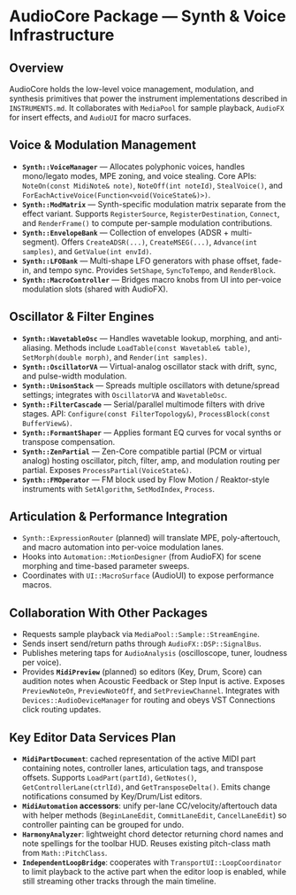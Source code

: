 # AudioCore Package — Synth & Voice Infrastructure

## Overview
AudioCore holds the low-level voice management, modulation, and synthesis primitives that power the instrument implementations described in `INSTRUMENTS.md`. It collaborates with `MediaPool` for sample playback, `AudioFX` for insert effects, and `AudioUI` for macro surfaces.

## Voice & Modulation Management

- **`Synth::VoiceManager`** — Allocates polyphonic voices, handles mono/legato modes, MPE zoning, and voice stealing. Core APIs: `NoteOn(const MidiNote& note)`, `NoteOff(int noteId)`, `StealVoice()`, and `ForEachActiveVoice(Function<void(VoiceState&)>)`.
- **`Synth::ModMatrix`** — Synth-specific modulation matrix separate from the effect variant. Supports `RegisterSource`, `RegisterDestination`, `Connect`, and `RenderFrame()` to compute per-sample modulation contributions.
- **`Synth::EnvelopeBank`** — Collection of envelopes (ADSR + multi-segment). Offers `CreateADSR(...)`, `CreateMSEG(...)`, `Advance(int samples)`, and `GetValue(int envId)`.
- **`Synth::LFOBank`** — Multi-shape LFO generators with phase offset, fade-in, and tempo sync. Provides `SetShape`, `SyncToTempo`, and `RenderBlock`.
- **`Synth::MacroController`** — Bridges macro knobs from UI into per-voice modulation slots (shared with AudioFX).

## Oscillator & Filter Engines

- **`Synth::WavetableOsc`** — Handles wavetable lookup, morphing, and anti-aliasing. Methods include `LoadTable(const Wavetable& table)`, `SetMorph(double morph)`, and `Render(int samples)`.
- **`Synth::OscillatorVA`** — Virtual-analog oscillator stack with drift, sync, and pulse-width modulation.
- **`Synth::UnisonStack`** — Spreads multiple oscillators with detune/spread settings; integrates with `OscillatorVA` and `WavetableOsc`.
- **`Synth::FilterCascade`** — Serial/parallel multimode filters with drive stages. API: `Configure(const FilterTopology&)`, `ProcessBlock(const BufferView&)`.
- **`Synth::FormantShaper`** — Applies formant EQ curves for vocal synths or transpose compensation.
- **`Synth::ZenPartial`** — Zen-Core compatible partial (PCM or virtual analog) hosting oscillator, pitch, filter, amp, and modulation routing per partial. Exposes `ProcessPartial(VoiceState&)`.
- **`Synth::FMOperator`** — FM block used by Flow Motion / Reaktor-style instruments with `SetAlgorithm`, `SetModIndex`, `Process`.

## Articulation & Performance Integration

- `Synth::ExpressionRouter` (planned) will translate MPE, poly-aftertouch, and macro automation into per-voice modulation lanes.
- Hooks into `Automation::MotionDesigner` (from AudioFX) for scene morphing and time-based parameter sweeps.
- Coordinates with `UI::MacroSurface` (AudioUI) to expose performance macros.

## Collaboration With Other Packages

- Requests sample playback via `MediaPool::Sample::StreamEngine`.
- Sends insert send/return paths through `AudioFX::DSP::SignalBus`.
- Publishes metering taps for `AudioAnalysis` (oscilloscope, tuner, loudness per voice).
- Provides **`MidiPreview`** (planned) so editors (Key, Drum, Score) can audition notes when Acoustic Feedback or Step Input is active. Exposes `PreviewNoteOn`, `PreviewNoteOff`, and `SetPreviewChannel`. Integrates with `Devices::AudioDeviceManager` for routing and obeys VST Connections click routing updates.

## Key Editor Data Services Plan
- **`MidiPartDocument`**: cached representation of the active MIDI part containing notes, controller lanes, articulation tags, and transpose offsets. Supports `LoadPart(partId)`, `GetNotes()`, `GetControllerLane(ctrlId)`, and `GetTransposeDelta()`. Emits change notifications consumed by Key/Drum/List editors.
- **`MidiAutomation` accessors**: unify per-lane CC/velocity/aftertouch data with helper methods (`BeginLaneEdit`, `CommitLaneEdit`, `CancelLaneEdit`) so controller painting can be grouped for undo.
- **`HarmonyAnalyzer`**: lightweight chord detector returning chord names and note spellings for the toolbar HUD. Reuses existing pitch-class math from `Math::PitchClass`.
- **`IndependentLoopBridge`**: cooperates with `TransportUI::LoopCoordinator` to limit playback to the active part when the editor loop is enabled, while still streaming other tracks through the main timeline.
